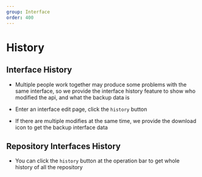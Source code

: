```yaml
---
group: Interface
order: 400
---
```


# History

## Interface History
- Multiple people work together may produce some problems with the same interface, so we provide the interface history feature to show who modified the api, and what the backup data is
- Enter an interface edit page, click the `history` button
<code src="./interface/component/button.tsx" inline=true></code>

- If there are multiple modifies at the same time, we provide the download icon to get the backup interface data
<code src="./interface/component/history.tsx" inline=true></code>
## Repository Interfaces History
- You can click the `history` button at the operation bar to get whole history of all the repository
<code src="./interface/component/repository_history.tsx" inline=true></code>

